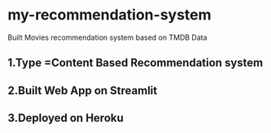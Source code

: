# my-recommendation-system
Built Movies recommendation system based on TMDB Data

## 1.Type =Content Based Recommendation system
## 2.Built Web App on Streamlit
## 3.Deployed on Heroku
